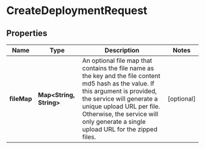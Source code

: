 

# CreateDeploymentRequest


## Properties

| Name | Type | Description | Notes |
|------------ | ------------- | ------------- | -------------|
|**fileMap** | **Map&lt;String, String&gt;** |  An optional file map that contains the file name as the key and the file content md5 hash as the value. If this argument is provided, the service will generate a unique upload URL per file. Otherwise, the service will only generate a single upload URL for the zipped files.  |  [optional] |



